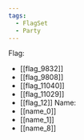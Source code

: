 ```yaml
---
tags:
  - FlagSet
  - Party
---
```

Flag:
- [[flag_9832]]
- [[flag_9808]]
- [[flag_11040]]
- [[flag_11029]]
- [[flag_12]]
Name:
- [[name_0]]
- [[name_1]]
- [[name_8]]
